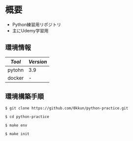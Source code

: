 # 概要

- Python練習用リポジトリ
- 主にUdemy学習用


## 環境情報

|*Tool*|*Version*|
|---|---|
|pytohn|3.9|
|docker|-|


## 環境構築手順

```
$ git clone https://github.com/0kkun/python-practice.git

$ cd python-practice

$ make env

$ make init
```
